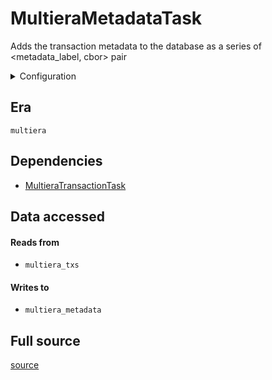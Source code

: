 # MultieraMetadataTask
Adds the transaction metadata to the database as a series of <metadata\_label, cbor> pair


<details>
    <summary>Configuration</summary>

```rust
#[derive(Debug, Clone, Copy, serde::Deserialize, serde::Serialize)]
pub struct ReadonlyConfig {
    pub readonly: bool,
}

```
</details>


## Era
` multiera `

## Dependencies

   * [MultieraTransactionTask](./MultieraTransactionTask)


## Data accessed
#### Reads from

   * ` multiera_txs `


#### Writes to

   * ` multiera_metadata `


## Full source
[source](https://github.com/dcSpark/carp/tree/main/indexer/tasks/src/multiera/multiera_metadata.rs)
